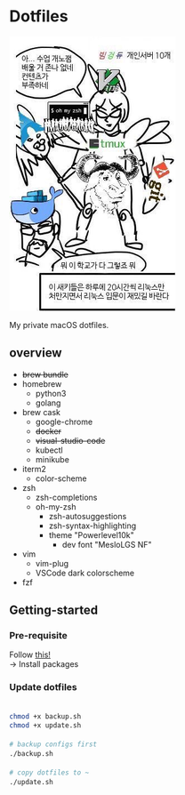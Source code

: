 # Dotfiles
![vimprincess](docs/vimprincess.jpg)

My private macOS dotfiles.

## overview

- ~~brew bundle~~
- homebrew
  - python3
  - golang
- brew cask
  - google-chrome
  - ~~docker~~
  - ~~visual-studio-code~~
  - kubectl
  - minikube
- iterm2
  - color-scheme
- zsh
  - zsh-completions
  - oh-my-zsh
    - zsh-autosuggestions
    - zsh-syntax-highlighting
    - theme "Powerlevel10k"
      - dev font "MesloLGS NF"
- vim
  - vim-plug
  - VSCode dark colorscheme
- fzf

## Getting-started

### Pre-requisite

Follow [this!](./docs/guide.md)  
-> Install packages

### Update dotfiles

```bash

chmod +x backup.sh
chmod +x update.sh

# backup configs first
./backup.sh

# copy dotfiles to ~
./update.sh

```
